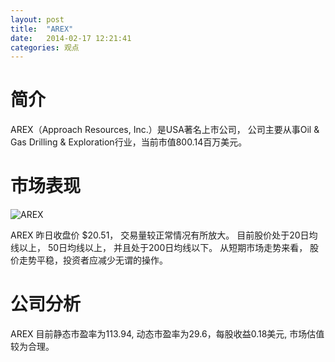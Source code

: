 ```yaml
---
layout: post
title:  "AREX"
date:   2014-02-17 12:21:41
categories: 观点
---
```


# 简介
AREX（Approach Resources, Inc.）是USA著名上市公司，
公司主要从事Oil & Gas Drilling & Exploration行业，当前市值800.14百万美元。

# 市场表现

![AREX](http://finviz.com/chart.ashx?t=AREX&ty=c&ta=1&p=d&s=l)

AREX 昨日收盘价 $20.51，
交易量较正常情况有所放大。
目前股价处于20日均线以上，
50日均线以上，
并且处于200日均线以下。
从短期市场走势来看，
股价走势平稳，投资者应减少无谓的操作。

# 公司分析
AREX 目前静态市盈率为113.94, 动态市盈率为29.6，每股收益0.18美元,
市场估值较为合理。

